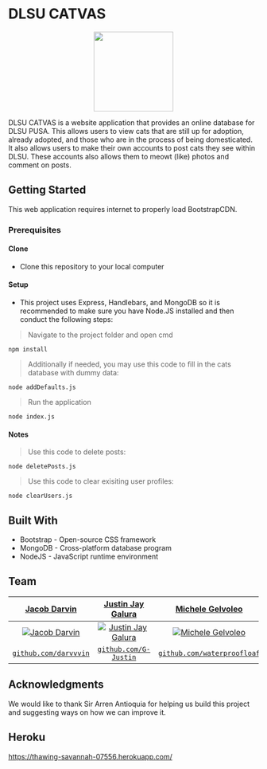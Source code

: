 # DLSU CATVAS
<p align="center">
<img  src="https://github.com/ccapdev1920T2/x22g4/blob/master/public/imgs/it.png"
width="160"  height="160">
</p>
DLSU CATVAS is a website application that provides an online database for DLSU PUSA. This allows users to view cats that are still up for adoption, already adopted, and those who are in the process of being domesticated. It also allows users to make their own accounts to post cats they see within DLSU. These accounts also allows them to meowt (like) photos and comment on posts.

## Getting Started
This web application requires internet to properly load BootstrapCDN.

### Prerequisites
#### Clone
- Clone this repository to your local computer

#### Setup
- This project uses Express, Handlebars, and MongoDB so it is recommended to make sure you have Node.JS installed and then conduct the following steps:
> Navigate to the project folder and open cmd
```shell
npm install
```
> Additionally if needed, you may use this code to fill in the cats database with dummy data:
```shell
node addDefaults.js
```
> Run the application
```shell
node index.js
```

#### Notes
> Use this code to delete posts:
```shell
node deletePosts.js
```
> Use this code to clear exisiting user profiles:
```shell
node clearUsers.js
```

## Built With
* Bootstrap - Open-source CSS framework
* MongoDB - Cross-platform database program
* NodeJS - JavaScript runtime environment 

## Team
| <a href="https://github.com/Darvvvin" target="_blank">**Jacob Darvin**</a> | <a href="https://github.com/G-Justin" target="_blank">**Justin Jay Galura**</a> | <a href="https://github.com/waterproofloaf" target="_blank">**Michele Gelvoleo**</a> |
| :---: |:---:| :---:|
| [![Jacob Darvin](https://avatars1.githubusercontent.com/u/29309542?v=3&s=200)](https://github.com/Darvvvin)    | [![Justin Jay Galura](https://avatars1.githubusercontent.com/u/27716956?v=3&s=200)](https://github.com/G-Justin) | [![Michele Gelvoleo](https://avatars1.githubusercontent.com/u/60908989?v=3&s=200)](https://github.com/waterproofloaf)  |
| <a href="https://github.com/Darvvvin" target="_blank">`github.com/darvvvin`</a> | <a href="https://github.com/G-Justin" target="_blank">`github.com/G-Justin`</a> | <a href="https://github.com/waterproofloaf" target="_blank">`github.com/waterproofloaf`</a> |


## Acknowledgments
We would like to thank Sir Arren Antioquia for helping us build this project and suggesting ways on how we can improve it. 

## Heroku
https://thawing-savannah-07556.herokuapp.com/

